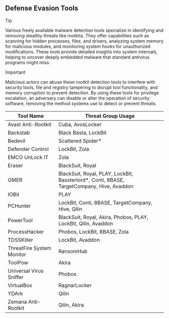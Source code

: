 ## Defense Evasion Tools

> [!TIP]
> Various freely available malware detection tools specialize in identifying and removing stealthy threats like rootkits. They offer capabilities such as scanning for hidden processes, files, and drivers, analyzing system memory for malicious modules, and monitoring system hooks for unauthorized modifications. These tools provide detailed insights into system internals, helping to uncover deeply embedded malware that standard antivirus programs might miss.

> [!IMPORTANT]
> Malicious actors can abuse these rootkit detection tools to interfere with security tools, file and registry tampering to disrupt tool functionality, and memory corruption to prevent detection. By using these tools for privilege escalation, an adversary can disable or alter the operation of security software, removing the method systems use to detect or prevent threats.

| Tool Name | Threat Group Usage |
|---|---|
| Avast Anti-Rootkit | Cuba, AvosLocker |
| Backstab | Black Basta, LockBit | 
| Bedevil | Scattered Spider* |
| Defender Control | LockBit, Zola |
| EMCO UnLock IT | Zola | 
| Eraser | BlackSuit, Royal |
| GMER | BlackSuit, Royal, PLAY, LockBit, Bassterlord*, Conti, 8BASE, TargetCompany, Hive, Avaddon |
| IOBit | PLAY |
| PCHunter | LockBit, Conti, 8BASE, TargetCompany, Hive, Qilin |
| PowerTool | BlackSuit, Royal, Akira, Phobos, PLAY, LockBit, Qilin, Avaddon |
| ProcessHacker | Phobos, LockBit, 8BASE, Zola |
| TDSSKiller | LockBit, Avaddon |
| ThreatFire System Monitor | RansomHub |
| ToolPow | Akira |
| Universal Virus Sniffer | Phobos |
| VirtualBox | RagnarLocker |
| YDArk | Qilin |
| Zemana Anti-Rootkit | Qilin, Akira |
